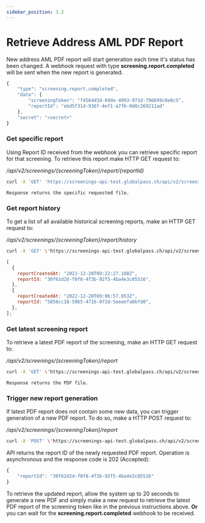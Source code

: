 ```yaml
---
sidebar_position: 3.2
---
```


# Retrieve Address AML PDF Report

New address AML PDF report will start generation each time it's status has been changed. A webhook request with type **screening.report.completed** will be sent when the new report is generated.

```js title="Example webhook"
{
    "type": "screening.report.completed",
    "data": {
        "screeningToken": "f4564d3d-69de-4093-971d-796699c0e8c5",
        "reportId": "ebd5f31d-936f-4ef1-a7fb-0d8c269211ad"
    },
    "secret": "<secret>"
}
```

### Get specific report

Using Report ID received from the webhook you can retrieve specific report for that screening.
To retrieve this report make HTTP GET request to:

_/api/v2/screenings/{screeningToken}/report/{reportId}_

```bash title="Example request"
curl -X 'GET' 'https://screenings-api-test.globalpass.ch/api/v2/screenings/f4564d3d-69de-4093-971d-796699c0e8c5/report/ebd5f31d-936f-4ef1-a7fb-0d8c269211ad' -H 'accept: text/plain' -H 'Authorization: Bearer {your_access_token} '
```

```text title="Example response"
Response returns the specific requested file.
```

### Get report history

To get a list of all available historical screening reports, make an HTTP GET request to:

_/api/v2/screenings/{screeningToken}/report/history_

```bash title="Example request"
curl -X 'GET' \'https://screenings-api-test.globalpass.ch/api/v2/screenings/f4564d3d-69de-4093-971d-796699c0e8c5/report/history' \-H 'accept: text/plain' \ -H 'Authorization: Bearer {your_access_token}'
```

```js title="Example response"
[
  {
    reportCreatedAt: "2022-12-20T09:22:27.188Z",
    reportId: "30f61d2d-f0f8-4f3b-92f5-4ba4e3c05516",
  },
  {
    reportCreatedAt: "2022-12-20T09:06:57.653Z",
    reportId: "5856cc18-59b5-4716-972d-5eeeefa0bfd0",
  },
];
```

### Get latest screening report

To retrieve a latest PDF report of the screening, make an HTTP GET request to:

_/api/v2/screenings/{screeningToken}/report_

```bash title="Example request"
curl -X 'GET' \'https://screenings-api-test.globalpass.ch/api/v2/screenings/a4101182-f4d8-4ca9-11db-797a726abdbf/report' \-H 'accept: text/plain' \-H 'Authorization: Bearer {your_access_token}'
```

```text title="Example response"
Response returns the PDF file.
```

### Trigger new report generation

If latest PDF report does not contain some new data, you can trigger generation of a new PDF report. To do so, make a HTTP POST request to:

_/api/v2/screenings/{screeningToken}/report_

```bash title="Example request"
curl -X 'POST' \'https://screenings-api-test.globalpass.ch/api/v2/screenings/1i0404b1-0fe9-4i9a-805c-f41e78de1d0e/report' \-H 'accept: text/plain' \-H 'Authorization: Bearer {your_access_token}'\-d ''
```

API returns the report ID of the newly requested PDF report. Operation is asynchronous and the response code is 202 (Accepted):

```js title="Example response"
{
    "reportId": "30f61d2d-f0f8-4f3b-92f5-4ba4e3c05516"
}
```

To retrieve the updated report, allow the system up to 20 seconds to generate a new PDF and simply make a new request to retrieve the latest PDF report of the screening token like in the previous instructions above. **Or** you can wait for the **screening.report.completed** webhook to be received.


